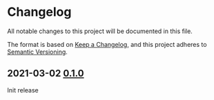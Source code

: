# Changelog
All notable changes to this project will be documented in this file.

The format is based on [Keep a Changelog](https://keepachangelog.com/en/1.1.0/),
and this project adheres to [Semantic Versioning](https://semver.org/spec/v2.0.0.html).

## 2021-03-02 [0.1.0]

Init release

[0.1.0]: https://github.com/xoac/unify-toy/tree/0.1.0
